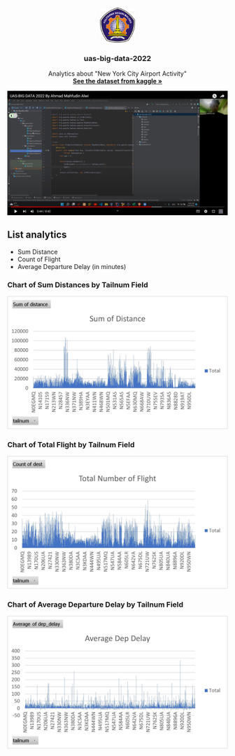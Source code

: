 <br />
<div align="center">
  <a href="https://github.com/github_username/repo_name">
    <img src="https://github.com/ahmadalwi425/uas-big-data-2022/blob/master/pict/polinema.png?raw=true" alt="Logo" width="80" height="80">
  </a>

<h3 align="center">uas-big-data-2022</h3>

  <p align="center">
    Analytics about "New York City Airport Activity"
    <br />
    <a href="https://www.kaggle.com/datasets/sveneschlbeck/new-york-city-airport-activity?select=nyc-flights.csv"><strong>See the dataset from kaggle »</strong></a>
    <br />
  </p>
</div>

[![UAS-BIG DATA 2022 By Ahmad Mahfudin Alwi](https://github.com/ahmadalwi425/uas-big-data-2022/blob/master/pict/thumbnail.png?raw=true)](https://youtu.be/-sNUB5yKIjA "UAS-BIG DATA 2022 By Ahmad Mahfudin Alwi")

## List analytics

* Sum Distance
* Count of Flight
* Average Departure Delay (in minutes)

### Chart of Sum Distances by Tailnum Field
![alt text](https://github.com/ahmadalwi425/uas-big-data-2022/blob/master/pict/Sum%20Of%20Distance.jpg?raw=true)

### Chart of Total Flight by Tailnum Field
![alt text](https://github.com/ahmadalwi425/uas-big-data-2022/blob/master/pict/Total%20Flight.jpg?raw=true)

### Chart of Average Departure Delay by Tailnum Field
![alt text](https://github.com/ahmadalwi425/uas-big-data-2022/blob/master/pict/Avg%20Dep%20Delay.jpg?raw=true)
